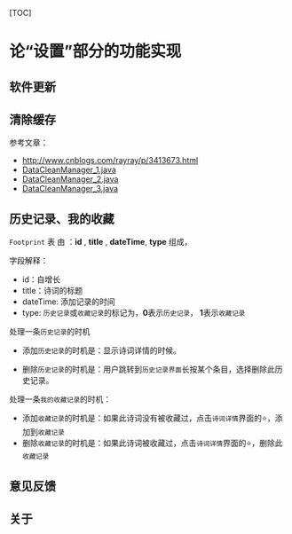 [TOC]

# 论“设置”部分的功能实现

## 软件更新

## 清除缓存

参考文章：

- http://www.cnblogs.com/rayray/p/3413673.html
- [DataCleanManager_1.java][1]
- [DataCleanManager_2.java][2]
- [DataCleanManager_3.java][3]



## 历史记录、我的收藏

`Footprint` 表  由 ：**id** , **title** , **dateTime**, **type** 组成，

字段解释：

- id：自增长
- title：诗词的标题
- dateTime: 添加记录的时间
- type: `历史记录`或`收藏记录`的标记为，**0**表示`历史记录`， **1**表示`收藏记录` 

处理一条`历史记录`的时机

- 添加`历史记录`的时机是：显示诗词详情的时候。


- 删除`历史记录`的时机是：用户跳转到`历史记录界面`长按某个条目，选择删除此历史记录。

处理一条`我的收藏记录`的时机：

- 添加`收藏记录`的时机是：如果此诗词没有被收藏过，点击`诗词详情`界面的:star:，添加到`收藏记录`
- 删除`收藏记录`的时机是：如果此诗词被收藏过，点击`诗词详情`界面的:star:，删除此`收藏记录`





## 意见反馈



## 关于

[1]: https://github.com/llibing/lib_muk/blob/ea1ce7d693a7748dac351449910c1b69a5cbcb1a/src/com/lib_muk/fragment/setting/DataCleanManager.java
[2]: https://github.com/hellocountryman/Hellocountryman_v1012/blob/3963de10d5522076ca91a38aac8db6894db19621/src/com/feytuo/laoxianghao/AboutUsActivity.java
[3]: https://github.com/jingle1267/android-utils/blob/master/src/com/ihongqiqu/util/DataCleanManager.java